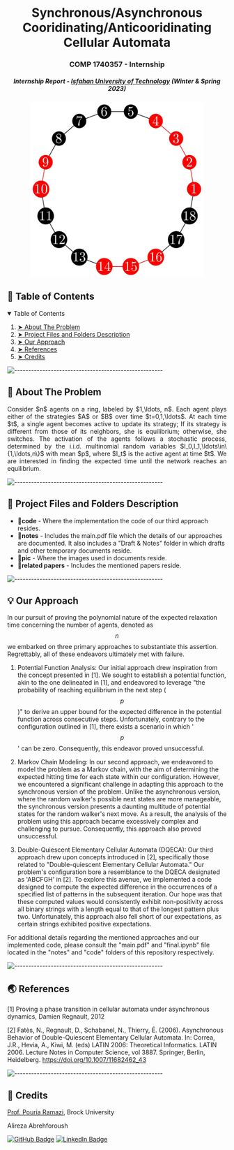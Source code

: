 <!-- <p align="center"> 
  <img src="gif/Pacman Logo2.jpg" alt="Pacman Logo" width="80px" height="80px">
</p> -->
<h1 align="center"> Synchronous/Asynchronous Cooridinating/Anticooridinating Cellular Automata </h1>
<h3 align="center"> COMP 1740357 - Internship </h3>
<h5 align="center"> Internship Report - <a href="https://english.iut.ac.ir/">Isfahan University of Technology</a> (Winter & Spring 2023) </h5>

<p align="center"> 
  <img src="pic/general.jpg" alt="A sample of the to be discussed configuration" height="400" width="400">
</p>

<!-- TABLE OF CONTENTS -->
<h2 id="table-of-contents"> 📖 Table of Contents</h2>

<details open="open">
  <summary>Table of Contents</summary>
  <ol>
    <li><a href="#about-the-problem"> ➤ About The Problem</a></li>
    <li><a href="#project-files-and-folders-description"> ➤ Project Files and Folders Description</a></li>
    <li><a href="#our-approach"> ➤ Our Approach</a></li>
    <li><a href="#references"> ➤ References</a></li>
    <li><a href="#credits"> ➤ Credits</a></li>
  </ol>
</details>

![-----------------------------------------------------](https://raw.githubusercontent.com/andreasbm/readme/master/assets/lines/rainbow.png)

<!-- ABOUT THE PROJECT -->
<h2 id="about-the-problem"> 📝 About The Problem</h2>

<p align="justify">
Consider $n$ agents on a ring, labeled by $1,\ldots, n$. 
Each agent plays either of the strategies $A$ or $B$ over time $t=0,1,\ldots$.
At each time $t$, a single agent becomes active to update its strategy; If its strategy is different from those of its neighbors, she is equilibrium; otherwise, she switches.
The activation of the agents follows a stochastic process, determined by the i.i.d. multinomial random variables $I_0,I_1,\ldots\in\{1,\ldots,n\}$ with mean $p$, where $I_t$ is the active agent at time $t$.
We are interested in finding the expected time until the network reaches an equilibrium.
</p>

![-----------------------------------------------------](https://raw.githubusercontent.com/andreasbm/readme/master/assets/lines/rainbow.png)

<!-- PROJECT FILES DESCRIPTION -->
<h2 id="project-files-and-folders-description"> 💾 Project Files and Folders Description</h2>

<ul>
  <li><b>📁code</b> - Where the implementation the code of our third approach resides.</li>
  <li><b>📁notes</b> - Includes the main.pdf file which the details of our approaches are documented. It also includes a "Draft & Notes" folder in which drafts and other temporary documents reside.</li>
  <li><b>📁pic</b> - Where the images used in documents reside.</li>
  <li><b>📁related papers</b> - Includes the mentioned papers reside.</li>
</ul>

<!-- <h3>Some other supporting files</h3>
<ul>
  <li><b>graphicsDisplay.py</b> - Graphics for Pacman.</li>
</ul> -->

![-----------------------------------------------------](https://raw.githubusercontent.com/andreasbm/readme/master/assets/lines/rainbow.png)

<!-- GETTING STARTED -->
<!-- <h2 id="getting-started"> 📖 Getting Started</h2>

<p>You are able to start the game by typing the following commands in the command line:</p>
<pre><code>$ python pacman.py</code></pre>

<p>You can see the list of all options and their default values via:</p>
<pre><code>$ python pacman.py -h</code></pre>
<i>Note that all of the commands that appear in this project also appear in <code>commands.txt</code>, for easy copying and pasting.</i>

![-----------------------------------------------------](https://raw.githubusercontent.com/andreasbm/readme/master/assets/lines/rainbow.png) -->

<!-- OUR APPROACH -->
<h2 id="our-approach"> 💡 Our Approach</h2>

<p align="justify">

In our pursuit of proving the polynomial nature of the expected relaxation time concerning the number of agents, denoted as $$n$$ we embarked on three primary approaches to substantiate this assertion. Regrettably, all of these endeavors ultimately met with failure.

  1. Potential Function Analysis:
    Our initial approach drew inspiration from the concept presented in [1]. We sought to establish a potential function, akin to the one delineated in [1], and endeavored to leverage "the probability of reaching equilibrium in the next step ($$p$$)" to derive an upper bound for the expected difference in the potential function across consecutive steps. Unfortunately, contrary to the configuration outlined in [1], there exists a scenario in which '$$p$$' can be zero. Consequently, this endeavor proved unsuccessful.

  2. Markov Chain Modeling:
    In our second approach, we endeavored to model the problem as a Markov chain, with the aim of determining the expected hitting time for each state within our configuration. However, we encountered a significant challenge in adapting this approach to the synchronous version of the problem. Unlike the asynchronous version, where the random walker's possible next states are more manageable, the synchronous version presents a daunting multitude of potential states for the random walker's next move. As a result, the analysis of the problem using this approach became excessively complex and challenging to pursue. Consequently, this approach also proved unsuccessful.

  3. Double-Quiescent Elementary Cellular Automata (DQECA):
    Our third approach drew upon concepts introduced in [2], specifically those related to "Double-quiescent Elementary Cellular Automata." Our problem's configuration bore a resemblance to the DQECA designated as 'ABCFGH' in [2]. To explore this avenue, we implemented a code designed to compute the expected difference in the occurrences of a specified list of patterns in the subsequent iteration. Our hope was that these computed values would consistently exhibit non-positivity across all binary strings with a length equal to that of the longest pattern plus two. Unfortunately, this approach also fell short of our expectations, as certain strings exhibited positive expectations. 
    
  For additional details regarding the mentioned approaches and our implemented code, please consult the "main.pdf" and "final.ipynb" file located in the "notes" and "code" folders of this repository respectively.

</p>

![-----------------------------------------------------](https://raw.githubusercontent.com/andreasbm/readme/master/assets/lines/rainbow.png)


<!-- REFERENCES -->
<h2 id="references"> 🌏 References</h2>

[1]
Proving a phase transition in cellular automata under asynchronous dynamics, Damien Regnault, 2012

[2] Fatès, N., Regnault, D., Schabanel, N., Thierry, É. (2006). Asynchronous Behavior of Double-Quiescent Elementary Cellular Automata. In: Correa, J.R., Hevia, A., Kiwi, M. (eds) LATIN 2006: Theoretical Informatics. LATIN 2006. Lecture Notes in Computer Science, vol 3887. Springer, Berlin, Heidelberg. https://doi.org/10.1007/11682462_43

![-----------------------------------------------------](https://raw.githubusercontent.com/andreasbm/readme/master/assets/lines/rainbow.png)

<!-- CREDITS -->
<h2 id="credits"> 📜 Credits</h2>
<a href="https://brocku.ca/mathematics-science/mathematics/directory/pouria-ramazi/">Prof. Pouria Ramazi</a>, Brock University

Alireza Abrehforoush

[![GitHub Badge](https://img.shields.io/badge/GitHub-100000?style=for-the-badge&logo=github&logoColor=white)](https://github.com/Alireza-Abrehforoush)
[![LinkedIn Badge](https://img.shields.io/badge/LinkedIn-0077B5?style=for-the-badge&logo=linkedin&logoColor=white)](https://www.linkedin.com/in/alireza-abrehforoush-b6815b19b/)

<!-- Acknowledgements: Based on UC Berkeley's Pacman AI project, <a href="http://ai.berkeley.edu">http://ai.berkeley.edu</a> -->

